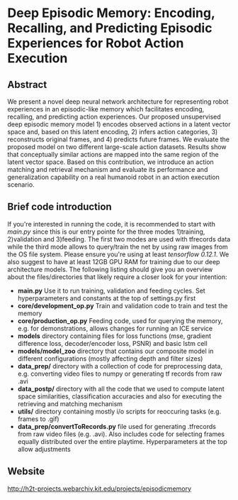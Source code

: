 #  Deep Episodic Memory: Encoding, Recalling, and Predicting Episodic Experiences for Robot Action Execution
## Abstract
We present a novel deep neural network architecture for representing robot experiences in an episodic-like memory which facilitates encoding, recalling, and predicting action experiences. Our proposed unsupervised deep episodic memory model 1) encodes observed actions in a latent vector space and, based on this latent encoding, 2) infers action categories, 3) reconstructs original frames, and 4) predicts future frames. We evaluate the proposed model on two different large-scale action datasets. Results show that conceptually similar actions are mapped into the same region of the latent vector space. Based on this contribution, we introduce an action matching and retrieval mechanism and evaluate its performance and generalization capability on a real humanoid robot in an action execution scenario.

## Brief code introduction
If you're interested in running the code, it is recommended to start with _main.py_ since this is our entry pointe for the three modes 1)training, 2)validation and 3)feeding. The first two modes are used with tfrecords data while the third mode allows to query/train the net by using raw images from the OS file system. Please ensure you're using at least _tensorflow 0.12.1_. We also suggest to have at least 12GB GPU RAM for training due to our deep architecture models. The following listing should give you an overview about the files/directories that likely require a closer look for your intention:
+ **main.py**
Use it to run training, validation and feeding cycles. Set hyperparameters and constants at the top of settings.py first
+ **core/development_op.py**
Train and validation code to train and test the memory
+ **core/production_op.py**
Feeding code, used for querying the memory, e.g. for demonstrations, allows changes for running an ICE service
+ **models**
  directory containing files for loss functions (mse, gradient difference loss, decoder/encoder loss, PSNR) and basic lstm cell
+ **models/model_zoo**
  directory that contains our composite model in different configurations (mostly affecting depth and filter sizes)
+ **data_prep/**
  directory with a collection of code for preprocessing data, e.g. converting video files to numpy or generating tf records from raw .avi
+ **data_postp/**
  directory with all the code that we used to compute latent space similarities, classification accuracies and also for executing the retrieving and matching mechanism
+ **utils/**
  directory containing mostly i/o scripts for reoccuring tasks (e.g. frames to .gif)
+ **data_prep/convertToRecords.py**
  file used for generating .tfrecords from raw video files (e.g. .avi). Also includes code for selecting frames equally distributed over the entire playtime. Hyperparameters at the top allow adjustments



## Website
http://h2t-projects.webarchiv.kit.edu/projects/episodicmemory
